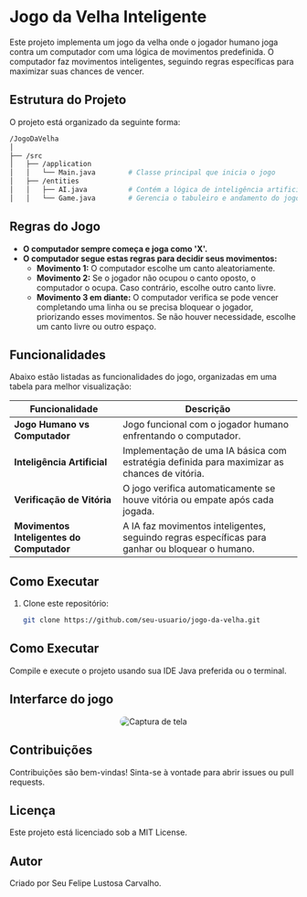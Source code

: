 # Jogo da Velha Inteligente

Este projeto implementa um jogo da velha onde o jogador humano joga contra um computador com uma lógica de movimentos predefinida. O computador faz movimentos inteligentes, seguindo regras específicas para maximizar suas chances de vencer.

## Estrutura do Projeto

O projeto está organizado da seguinte forma:

```bash
/JogoDaVelha
│
├── /src
│   ├── /application
│   │   └── Main.java        # Classe principal que inicia o jogo
│   ├── /entities
│   │   ├── AI.java          # Contém a lógica de inteligência artificial
│   │   └── Game.java        # Gerencia o tabuleiro e andamento do jogo
```
## Regras do Jogo

- **O computador sempre começa e joga como 'X'.**
- **O computador segue estas regras para decidir seus movimentos:**
  - **Movimento 1:** O computador escolhe um canto aleatoriamente.
  - **Movimento 2:** Se o jogador não ocupou o canto oposto, o computador o ocupa. Caso contrário, escolhe outro canto livre.
  - **Movimento 3 em diante:** O computador verifica se pode vencer completando uma linha ou se precisa bloquear o jogador, priorizando esses movimentos. Se não houver necessidade, escolhe um canto livre ou outro espaço.

## Funcionalidades

Abaixo estão listadas as funcionalidades do jogo, organizadas em uma tabela para melhor visualização:

| Funcionalidade                          | Descrição                                                                                     |
|-----------------------------------------|-----------------------------------------------------------------------------------------------|
| **Jogo Humano vs Computador**           | Jogo funcional com o jogador humano enfrentando o computador.                                 |
| **Inteligência Artificial**             | Implementação de uma IA básica com estratégia definida para maximizar as chances de vitória.  |
| **Verificação de Vitória**              | O jogo verifica automaticamente se houve vitória ou empate após cada jogada.                  |
| **Movimentos Inteligentes do Computador** | A IA faz movimentos inteligentes, seguindo regras específicas para ganhar ou bloquear o humano.|

## Como Executar

1. Clone este repositório:
   ```bash
   git clone https://github.com/seu-usuario/jogo-da-velha.git
   ```
## Como Executar

Compile e execute o projeto usando sua IDE Java preferida ou o terminal.
## Interfarce do jogo
<p align="center">
  <img src="https://github.com/user-attachments/assets/3096ce6e-2031-41f2-a1bd-e93bb01ce9f5" alt="Captura de tela" style="border-radius: 15px;"/>
</p>

## Contribuições

Contribuições são bem-vindas! Sinta-se à vontade para abrir issues ou pull requests.

## Licença

Este projeto está licenciado sob a MIT License.

## Autor

Criado por Seu Felipe Lustosa Carvalho.


